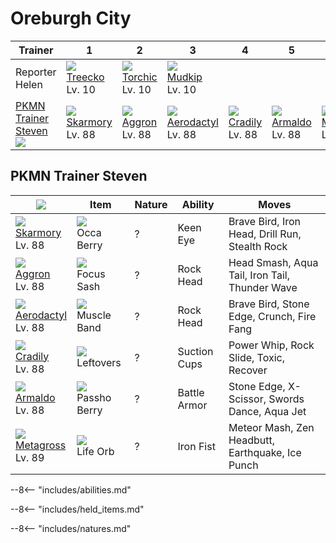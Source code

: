 # Oreburgh City

Trainer                              | 1                                | 2                               | 3                                  | 4                               | 5                               | 6
---                                  | ---                              | ---                             | ---                                | ---                             | ---                             | ---
Reporter Helen                       | ![][252]<br>[Treecko]<br>Lv. 10  | ![][255]<br>[Torchic]<br>Lv. 10 | ![][258]<br>[Mudkip]<br>Lv. 10     | &nbsp;                          | &nbsp;                          | &nbsp;
[PKMN Trainer Steven]<br>![][steven] | ![][227]<br>[Skarmory]<br>Lv. 88 | ![][306]<br>[Aggron]<br>Lv. 88  | ![][142]<br>[Aerodactyl]<br>Lv. 88 | ![][346]<br>[Cradily]<br>Lv. 88 | ![][348]<br>[Armaldo]<br>Lv. 88 | ![][376]<br>[Metagross]<br>Lv. 89


## PKMN Trainer Steven

![][steven]                        | Item                              | Nature | Ability      | Moves
---                                | ---                               | ---    | ---          | ---
![][227]<br>[Skarmory]<br>Lv. 88   | ![][occa-berry]<br>Occa Berry     | ?      | Keen Eye     | Brave Bird, Iron Head, Drill Run, Stealth Rock
![][306]<br>[Aggron]<br>Lv. 88     | ![][focus-sash]<br>Focus Sash     | ?      | Rock Head    | Head Smash, Aqua Tail, Iron Tail, Thunder Wave
![][142]<br>[Aerodactyl]<br>Lv. 88 | ![][muscle-band]<br>Muscle Band   | ?      | Rock Head    | Brave Bird, Stone Edge, Crunch, Fire Fang
![][346]<br>[Cradily]<br>Lv. 88    | ![][leftovers]<br>Leftovers       | ?      | Suction Cups | Power Whip, Rock Slide, Toxic, Recover
![][348]<br>[Armaldo]<br>Lv. 88    | ![][passho-berry]<br>Passho Berry | ?      | Battle Armor | Stone Edge, X-Scissor, Swords Dance, Aqua Jet
![][376]<br>[Metagross]<br>Lv. 89  | ![][life-orb]<br>Life Orb         | ?      | Iron Fist    | Meteor Mash, Zen Headbutt, Earthquake, Ice Punch

--8<-- "includes/abilities.md"

--8<-- "includes/held_items.md"

--8<-- "includes/natures.md"

[PKMN Trainer Steven]: #pkmn-trainer-steven
[Aerodactyl]: ../../pokemons/142/
[Skarmory]: ../../pokemons/227/
[Treecko]: ../../pokemons/252/
[Torchic]: ../../pokemons/255/
[Mudkip]: ../../pokemons/258/
[Aggron]: ../../pokemons/306/
[Cradily]: ../../pokemons/346/
[Armaldo]: ../../pokemons/348/
[Metagross]: ../../pokemons/376/
[focus-sash]: ../img/items/focus-sash.png
[leftovers]: ../img/items/leftovers.png
[life-orb]: ../img/items/life-orb.png
[muscle-band]: ../img/items/muscle-band.png
[occa-berry]: ../img/items/occa-berry.png
[passho-berry]: ../img/items/passho-berry.png
[142]: ../img/pokemon/142.png
[227]: ../img/pokemon/227.png
[252]: ../img/pokemon/252.png
[255]: ../img/pokemon/255.png
[258]: ../img/pokemon/258.png
[306]: ../img/pokemon/306.png
[346]: ../img/pokemon/346.png
[348]: ../img/pokemon/348.png
[376]: ../img/pokemon/376.png
[steven]: ../img/trainer/steven.png

